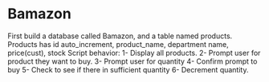 # Bamazon

  First build a database called Bamazon, and a table named products.
  Products has id auto_increment, product_name, department name, price(cust), stock 
  Script behavior:
		1- Display all products.
			2- Prompt user for product they want to buy.
			3- Prompt user for quantity
			4- Confirm prompt to buy
				5- Check to see if there in sufficient quantity
				6- Decrement quantity.

  	